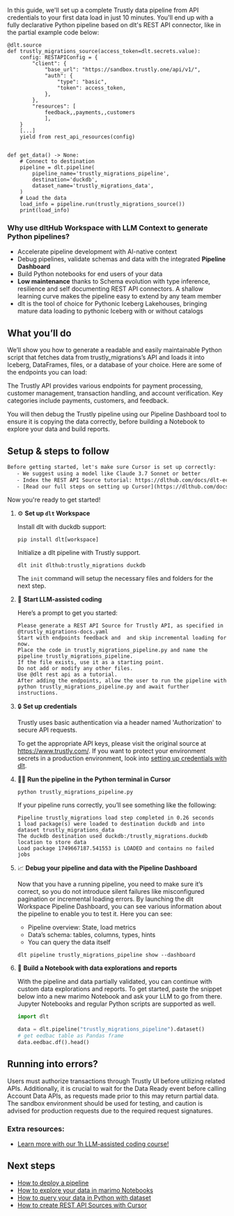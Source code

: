 In this guide, we'll set up a complete Trustly data pipeline from API credentials to your first data load in just 10 minutes. You'll end up with a fully declarative Python pipeline based on dlt's REST API connector, like in the partial example code below:

```python-outcome
@dlt.source
def trustly_migrations_source(access_token=dlt.secrets.value):
    config: RESTAPIConfig = {
        "client": {
            "base_url": "https://sandbox.trustly.one/api/v1/",
            "auth": {
                "type": "basic",
                "token": access_token,
            },
        },
        "resources": [
            feedback,,payments,,customers
            ],
    }
    [...]
    yield from rest_api_resources(config)


def get_data() -> None:
    # Connect to destination
    pipeline = dlt.pipeline(
        pipeline_name='trustly_migrations_pipeline',
        destination='duckdb',
        dataset_name='trustly_migrations_data', 
    )
    # Load the data
    load_info = pipeline.run(trustly_migrations_source())
    print(load_info) 
```

### Why use dltHub Workspace with LLM Context to generate Python pipelines?

- Accelerate pipeline development with AI-native context
- Debug pipelines, validate schemas and data with the integrated **Pipeline Dashboard**
- Build Python notebooks for end users of your data
- **Low maintenance** thanks to Schema evolution with type inference, resilience and self documenting REST API connectors. A shallow learning curve makes the pipeline easy to extend by any team member
- dlt is the tool of choice for Pythonic Iceberg Lakehouses, bringing mature data loading to pythonic Iceberg with or without catalogs

## What you’ll do

We’ll show you how to generate a readable and easily maintainable Python script that fetches data from trustly_migrations’s API and loads it into Iceberg, DataFrames, files, or a database of your choice. Here are some of the endpoints you can load:

The Trustly API provides various endpoints for payment processing, customer management, transaction handling, and account verification. Key categories include payments, customers, and feedback.

You will then debug the Trustly pipeline using our Pipeline Dashboard tool to ensure it is copying the data correctly, before building a Notebook to explore your data and build reports.

## Setup & steps to follow

```default
Before getting started, let's make sure Cursor is set up correctly:
   - We suggest using a model like Claude 3.7 Sonnet or better
   - Index the REST API Source tutorial: https://dlthub.com/docs/dlt-ecosystem/verified-sources/rest_api/ and add it to context as **@dlt rest api**
   - [Read our full steps on setting up Cursor](https://dlthub.com/docs/dlt-ecosystem/llm-tooling/cursor-restapi#23-configuring-cursor-with-documentation)
```

Now you're ready to get started!

1. ⚙️ **Set up `dlt` Workspace**
    
    Install dlt with duckdb support:
    ```shell
    pip install dlt[workspace]
    ```

    Initialize a dlt pipeline with Trustly support.
    ```shell
    dlt init dlthub:trustly_migrations duckdb
    ```

    The `init` command will setup the necessary files and folders for the next step.
    
2. 🤠 **Start LLM-assisted coding**
    
    Here’s a prompt to get you started:
    
    ```prompt
    Please generate a REST API Source for Trustly API, as specified in @trustly_migrations-docs.yaml 
    Start with endpoints feedback and  and skip incremental loading for now. 
    Place the code in trustly_migrations_pipeline.py and name the pipeline trustly_migrations_pipeline. 
    If the file exists, use it as a starting point. 
    Do not add or modify any other files. 
    Use @dlt rest api as a tutorial. 
    After adding the endpoints, allow the user to run the pipeline with python trustly_migrations_pipeline.py and await further instructions.
    ```

    
3. 🔒 **Set up credentials** 
    
    Trustly uses basic authentication via a header named 'Authorization' to secure API requests.
    
    To get the appropriate API keys, please visit the original source at https://www.trustly.com/.
    If you want to protect your environment secrets in a production environment, look into [setting up credentials with dlt](https://dlthub.com/docs/walkthroughs/add_credentials).
    
4. 🏃‍♀️ **Run the pipeline in the Python terminal in Cursor**
    
    ```shell
    python trustly_migrations_pipeline.py
    ```
    
    If your pipeline runs correctly, you’ll see something like the following:
    
    ```shell
    Pipeline trustly_migrations load step completed in 0.26 seconds
    1 load package(s) were loaded to destination duckdb and into dataset trustly_migrations_data
    The duckdb destination used duckdb:/trustly_migrations.duckdb location to store data
    Load package 1749667187.541553 is LOADED and contains no failed jobs
    ```
    
5. 📈 **Debug your pipeline and data with the Pipeline Dashboard**

    Now that you have a running pipeline, you need to make sure it’s correct, so you do not introduce silent failures like misconfigured pagination or incremental loading errors. By launching the dlt Workspace Pipeline Dashboard, you can see various information about the pipeline to enable you to test it. Here you can see:
    - Pipeline overview: State, load metrics
    - Data’s schema: tables, columns, types, hints
    - You can query the data itself
    
    ```shell
    dlt pipeline trustly_migrations_pipeline show --dashboard
    ```
    
6. 🐍 **Build a Notebook with data explorations and reports**

    With the pipeline and data partially validated, you can continue with custom data explorations and reports. To get started, paste the snippet below into a new marimo Notebook and ask your LLM to go from there. Jupyter Notebooks and regular Python scripts are supported as well.

    
    ```python
    import dlt

   data = dlt.pipeline("trustly_migrations_pipeline").dataset()
   # get eedbac table as Pandas frame
   data.eedbac.df().head()
    ```

## Running into errors?

Users must authorize transactions through Trustly UI before utilizing related APIs. Additionally, it is crucial to wait for the Data Ready event before calling Account Data APIs, as requests made prior to this may return partial data. The sandbox environment should be used for testing, and caution is advised for production requests due to the required request signatures.

### Extra resources:

- [Learn more with our 1h LLM-assisted coding course!](https://www.youtube.com/watch?v=GGid70rnJuM)

## Next steps

- [How to deploy a pipeline](https://dlthub.com/docs/walkthroughs/deploy-a-pipeline)
- [How to explore your data in marimo Notebooks](https://dlthub.com/docs/general-usage/dataset-access/marimo)
- [How to query your data in Python with dataset](https://dlthub.com/docs/general-usage/dataset-access/dataset)
- [How to create REST API Sources with Cursor](https://dlthub.com/docs/dlt-ecosystem/llm-tooling/cursor-restapi)